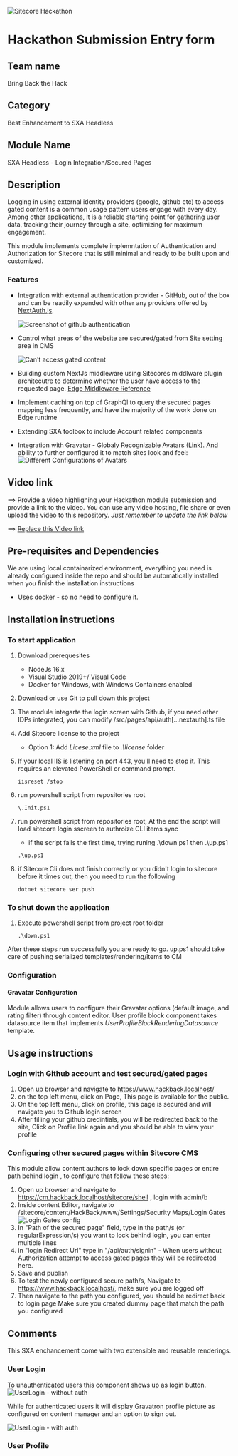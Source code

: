 ![Sitecore Hackathon](docs/images/hackathon.png)
# Hackathon Submission Entry form

## Team name
Bring Back the Hack

## Category
 Best Enhancement to SXA Headless
 
## Module Name
 SXA Headless - Login Integration/Secured Pages

## Description

Logging in using external identity providers (google, github etc) to access gated content is a common usage pattern users engage with every day.  Among other applications, it is a reliable starting point for gathering user data, tracking their journey through a site,  optimizing for maximum engagement.

This module implements complete implemntation of Authentication and Authorization for Sitecore that is still minimal and ready to be built upon and customized.

### Features
- Integration with external authentication provider - GitHub, out of the box and can be readily expanded with other any providers offered by [NextAuth.js](https://next-auth.js.org/).

  ![Screenshot of github authentication](docs/images/GitHubLogin.png?raw=true)

- Control what areas of the website are secured/gated from Site setting area in CMS

   ![Can't access gated content](docs/images/CantAccessGatedPage.png?raw=true)

- Building custom NextJs middleware using Sitecores middlware plugin architecutre to determine whether the user have access to the requested page. [Edge Middleware Reference](https://vercel.com/docs/concepts/functions/edge-middleware/middleware-api)

- Implement caching on top of GraphQl to query the secured pages mapping less frequently, and have the majority of the work done on Edge runtime
- Extending SXA toolbox to include Account related components
- Integration with Gravatar - Globaly Recognizable Avatars ([Link](https://en.gravatar.com/)).  And ability to further configured it to match sites look and feel:
    ![Different Configurations of Avatars](docs/images/Gravatars.png?raw=true)

## Video link
⟹ Provide a video highlighing your Hackathon module submission and provide a link to the video. You can use any video hosting, file share or even upload the video to this repository. _Just remember to update the link below_

⟹ [Replace this Video link](#video-link)

## Pre-requisites and Dependencies
We are using local containarized environment, everything you need is already configured inside the repo and should be automatically installed when you finish the installation instructions
- Uses docker - so no need to configure it.


## Installation instructions
### To start application

1. Download prerequesites
    * NodeJs 16.x
    * Visual Studio 2019+/ Visual Code
    * Docker for Windows, with Windows Containers enabled
2. Download or use Git to pull down this project
3. The module integarte the login screen with Github, if you need other IDPs integrated, you can modify /src/pages/api/auth[...nextauth].ts file
4. Add Sitecore license to the project
    * Option 1: Add _Licese.xml_ file to _.\license_ folder
5. If your local IIS is listening on port 443, you'll need to stop it. This requires an elevated PowerShell or command prompt.
   ```
   iisreset /stop
   ```
5. run powershell script from repositories root 
    ```
    \.Init.ps1
    ```
6. run powershell script from repositories root, At the end the script will load sitecore login sscreen to authroize CLI items sync
    - if the script fails the first time, trying runing .\down.ps1 then .\up.ps1

    ```
    .\up.ps1
    ```
7. if Sitecore Cli does not finish correctly or you didn't login to sitecore before it times out, then you need to run the following
    ```
    dotnet sitecore ser push
    ```
### To shut down the application
1. Execute powershell script from project root folder 
    ```
    .\down.ps1
    ```

After these steps run successfully you are ready to go. up.ps1 should take care of pushing serialized templates/rendering/items to CM


### Configuration

#### Gravatar Configuration
Module allows users to configure their Gravatar options (default image, and rating filter) through content editor.  User profile block component takes datasource item that implements _UserProfileBlockRenderingDatasource_ template.

## Usage instructions

### Login with Github account and test secured/gated pages
1. Open up browser and navigate to https://www.hackback.localhost/
2. on the top left menu, click on Page, This page is available for the public.
3. On the top left menu, click on profile, this page is secured and will navigate you to Github login screen
4. After filling your github credintials, you will be redirected back to the site, Click on Profile link again and you should be able to view your profile


### Configuring other secured pages within Sitecore CMS
This module allow content authors to lock down specific pages or entire path behind login , to configure that follow these steps:
1. Open up browser and navigate to https://cm.hackback.localhost/sitecore/shell , login with admin/b
2. Inside content Editor, navigate to /sitecore/content/HackBack/www/Settings/Security Maps/Login Gates
![Login Gates config](docs/images/ConfigureSecuredPages.png)
3. In "Path of the secured page" field, type in the path/s (or regularExpression/s) you want to lock behind login, you can enter multiple lines
4. in "login Redirect Url" type in "/api/auth/signin" - When users without Authorization attempt to access gated pages they will be redirected here.
5. Save and publish
6. To test the newly configured secure path/s, Navigate to https://www.hackback.localhost/, make sure you are logged off
7. Then navigate to the path you configured, you should be redirect back to login page
    Make sure you created dummy page that match the path you configured

## Comments
This SXA enchancement come with two extensible and reusable renderings.
### User Login
To unauthenticated users this component shows up as login button.
![UserLogin - without auth](docs/images/UserLogin-unauthenticated.png)

While for authenticated users it will display Gravatron profile picture as configured on content manager and an option to sign out. 

![UserLogin - with auth](docs/images/UserLogin-Authenticated.png)

### User Profile



